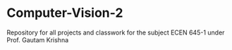 # Computer-Vision-2
Repository for all projects and classwork for the subject ECEN 645-1 under Prof. Gautam Krishna
